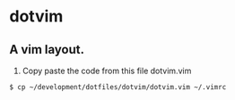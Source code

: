 # dotvim
## A vim layout.

1. Copy paste the code from this file dotvim.vim
```shell
$ cp ~/development/dotfiles/dotvim/dotvim.vim ~/.vimrc
```
